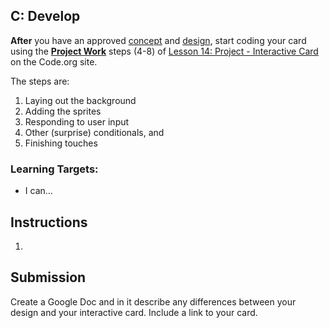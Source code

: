 [//]: # (<p><iframe src="https://douglasurner.github.io/GDP1/units/2/interactive-card/c-develop" width="100%" height="666px"></iframe></p>)

## C: Develop

**After** you have an approved [concept](https://canvas.instructure.com/courses/1404736/assignments/10111758?module_item_id=20868220) and [design](https://canvas.instructure.com/courses/1404736/assignments/10113076?module_item_id=20868717), start coding your card using the [**Project Work**](https://studio.code.org/s/csd3-2018/stage/14/puzzle/4) steps (4-8) of [Lesson 14: Project - Interactive Card](https://studio.code.org/s/csd3-2018/stage/14/puzzle/1) on the Code.org site.

The steps are:
1. Laying out the background
1. Adding the sprites
1. Responding to user input
1. Other (surprise) conditionals, and
1. Finishing touches

### Learning Targets:

* I can...

## Instructions

1. 

## Submission

Create a Google Doc and in it describe any differences between your design and your interactive card. Include a link to your card.

